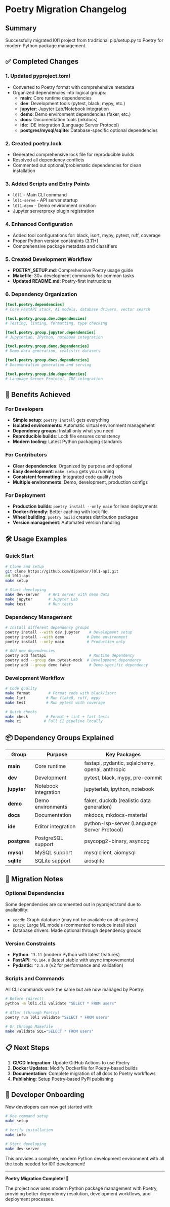 # Poetry Migration Changelog

## Summary

Successfully migrated l0l1 project from traditional pip/setup.py to Poetry for modern Python package management.

## ✅ Completed Changes

### 1. **Updated pyproject.toml**
- Converted to Poetry format with comprehensive metadata
- Organized dependencies into logical groups:
  - **main**: Core runtime dependencies
  - **dev**: Development tools (pytest, black, mypy, etc.)
  - **jupyter**: Jupyter Lab/Notebook integration
  - **demo**: Demo environment dependencies (faker, etc.)
  - **docs**: Documentation tools (mkdocs)
  - **ide**: IDE integration (Language Server Protocol)
  - **postgres/mysql/sqlite**: Database-specific optional dependencies

### 2. **Created poetry.lock**
- Generated comprehensive lock file for reproducible builds
- Resolved all dependency conflicts
- Commented out optional/problematic dependencies for clean installation

### 3. **Added Scripts and Entry Points**
- `l0l1` - Main CLI command
- `l0l1-serve` - API server startup
- `l0l1-demo` - Demo environment creation
- Jupyter serverproxy plugin registration

### 4. **Enhanced Configuration**
- Added tool configurations for: black, isort, mypy, pytest, ruff, coverage
- Proper Python version constraints (3.11+)
- Comprehensive package metadata and classifiers

### 5. **Created Development Workflow**
- **POETRY_SETUP.md**: Comprehensive Poetry usage guide
- **Makefile**: 30+ development commands for common tasks
- **Updated README.md**: Poetry-first instructions

### 6. **Dependency Organization**
```toml
[tool.poetry.dependencies]
# Core FastAPI stack, AI models, database drivers, vector search

[tool.poetry.group.dev.dependencies]
# Testing, linting, formatting, type checking

[tool.poetry.group.jupyter.dependencies]
# JupyterLab, IPython, notebook integration

[tool.poetry.group.demo.dependencies]
# Demo data generation, realistic datasets

[tool.poetry.group.docs.dependencies]
# Documentation generation and serving

[tool.poetry.group.ide.dependencies]
# Language Server Protocol, IDE integration
```

## 🚀 Benefits Achieved

### **For Developers**
- **Simple setup**: `poetry install` gets everything
- **Isolated environments**: Automatic virtual environment management
- **Dependency groups**: Install only what you need
- **Reproducible builds**: Lock file ensures consistency
- **Modern tooling**: Latest Python packaging standards

### **For Contributors**
- **Clear dependencies**: Organized by purpose and optional
- **Easy development**: `make setup` gets you running
- **Consistent formatting**: Integrated code quality tools
- **Multiple environments**: Demo, development, production configs

### **For Deployment**
- **Production builds**: `poetry install --only main` for lean deployments
- **Docker-friendly**: Better caching with lock file
- **Wheel building**: `poetry build` creates distribution packages
- **Version management**: Automated version handling

## 🛠️ Usage Examples

### **Quick Start**
```bash
# Clone and setup
git clone https://github.com/dipankar/l0l1-api.git
cd l0l1-api
make setup

# Start developing
make dev-server    # API server with demo data
make jupyter       # Jupyter Lab
make test          # Run tests
```

### **Dependency Management**
```bash
# Install different dependency groups
poetry install --with dev,jupyter    # Development setup
poetry install --with demo          # Demo environment
poetry install --only main          # Production only

# Add new dependencies
poetry add fastapi                   # Runtime dependency
poetry add --group dev pytest-mock  # Development dependency
poetry add --group demo faker        # Demo-specific dependency
```

### **Development Workflow**
```bash
# Code quality
make format        # Format code with black/isort
make lint         # Run flake8, ruff, mypy
make test         # Run pytest with coverage

# Quick checks
make check        # Format + lint + fast tests
make ci          # Full CI pipeline locally
```

## 📦 Dependency Groups Explained

| Group | Purpose | Key Packages |
|-------|---------|--------------|
| **main** | Core runtime | fastapi, pydantic, sqlalchemy, openai, anthropic |
| **dev** | Development | pytest, black, mypy, pre-commit |
| **jupyter** | Notebook integration | jupyterlab, ipython, notebook |
| **demo** | Demo environments | faker, duckdb (realistic data generation) |
| **docs** | Documentation | mkdocs, mkdocs-material |
| **ide** | Editor integration | python-lsp-server (Language Server Protocol) |
| **postgres** | PostgreSQL support | psycopg2-binary, asyncpg |
| **mysql** | MySQL support | mysqlclient, aiomysql |
| **sqlite** | SQLite support | aiosqlite |

## 🔄 Migration Notes

### **Optional Dependencies**
Some dependencies are commented out in pyproject.toml due to availability:
- `cogdb`: Graph database (may not be available on all systems)
- `spacy`: Large ML models (commented to reduce install size)
- Database drivers: Made optional through dependency groups

### **Version Constraints**
- **Python**: `^3.11` (modern Python with latest features)
- **FastAPI**: `^0.104.0` (latest stable with async improvements)
- **Pydantic**: `^2.5.0` (v2 for performance and validation)

### **Scripts and Commands**
All CLI commands work the same but are now managed by Poetry:
```bash
# Before (direct)
python -m l0l1.cli validate "SELECT * FROM users"

# After (through Poetry)
poetry run l0l1 validate "SELECT * FROM users"

# Or through Makefile
make validate SQL="SELECT * FROM users"
```

## 📋 Next Steps

1. **CI/CD Integration**: Update GitHub Actions to use Poetry
2. **Docker Updates**: Modify Dockerfile for Poetry-based builds
3. **Documentation**: Complete migration of all docs to Poetry workflows
4. **Publishing**: Setup Poetry-based PyPI publishing

## 🎯 Developer Onboarding

New developers can now get started with:

```bash
# One command setup
make setup

# Verify installation
make info

# Start developing
make dev-server
```

This provides a complete, modern Python development environment with all the tools needed for l0l1 development!

---

**Poetry Migration Complete! 🎉**

The project now uses modern Python package management with Poetry, providing better dependency resolution, development workflows, and deployment processes.